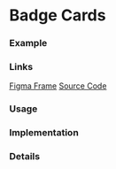 # Badge Cards 
### Example

### Links
[Figma Frame]()
[Source Code]()

### Usage

### Implementation

### Details